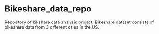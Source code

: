 # Bikeshare_data_repo
Repository of bikshare data analysis project. Bikeshare dataset consists of bikeshare data from 3 different cities in the US. 
